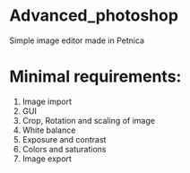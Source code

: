 # Advanced_photoshop
Simple image editor made in Petnica

# Minimal requirements:
1. Image import
2. GUI
3. Crop, Rotation and scaling of image
4. White balance
5. Exposure and contrast
6. Colors and saturations
7. Image export

